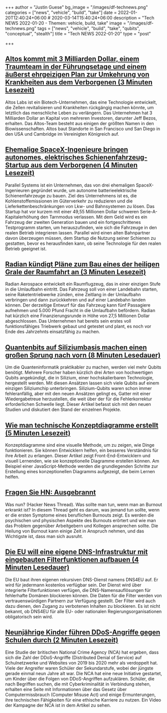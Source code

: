 +++
author = "Justin Guese"
bg_image = "/images/df-technews.png"
categories = ["news", "vehicle", "build", "take"]
date = 2022-01-20T12:40:24+06:00 # 2020-03-14T15:40:24+06:00
description = "Tech NEWS 2022-01-20 - Themen: vehicle, build, take"
image = "/images/df-technews.png"
tags = ["news", "vehicle", "build", "take", "qubits", "conceptual", "stealth"]
title = "Tech NEWS 2022-01-20"
type = "post"

+++

## [Altos kommt mit 3 Milliarden Dollar, einem Traumteam in der Führungsetage und einem äußerst ehrgeizigen Plan zur Umkehrung von Krankheiten aus dem Verborgenen (3 Minuten Lesezeit)](https://www.fiercebiotech.com/biotech/altos-bursts-out-stealth-3b-a-dream-team-c-suite-and-a-wildly-ambitious-plan-to-reverse)

 Altos Labs ist ein Biotech-Unternehmen, das eine Technologie entwickelt, die Zellen revitalisieren und Krankheiten rückgängig machen könnte, um letztlich das menschliche Leben zu verlängern. Das Unternehmen hat 3 Milliarden Dollar an Kapital von mehreren Investoren, darunter Jeff Bezos, erhalten. Das Altos-Team besteht aus einigen der größten Namen in den Biowissenschaften. Altos baut Standorte in San Francisco und San Diego in den USA und Cambridge im Vereinigten Königreich auf.

## [Ehemalige SpaceX-Ingenieure bringen autonomes, elektrisches Schienenfahrzeug-Startup aus dem Verborgenen (4 Minuten Lesezeit)](https://techcrunch.com/2022/01/19/former-spacex-engineers-bring-autonomous-electric-rail-vehicle-startup-out-of-stealth/)

 Parallel Systems ist ein Unternehmen, das von drei ehemaligen SpaceX-Ingenieuren gegründet wurde, um autonome batterieelektrische Schienenfahrzeuge zu bauen. Ziel des Unternehmens ist es, die Kohlenstoffemissionen im Güterverkehr zu reduzieren und die Lieferkettenbeschränkungen von Lkw- und Bahnsystemen zu lösen. Das Startup hat vor kurzem mit einer 49,55 Millionen Dollar schweren Serie-A-Kapitalerhöhung den Tarnmodus verlassen. Mit dem Geld wird es ein Fahrzeug der zweiten Generation bauen und ein fortgeschrittenes Testprogramm starten, um herauszufinden, wie sich die Fahrzeuge in den realen Betrieb integrieren lassen. Parallel wird einen alten Bahnpartner davon überzeugen müssen, dem Startup die Nutzung seiner Schienen zu gestatten, bevor es herausfinden kann, ob seine Technologie für den realen Betrieb geeignet ist.

## [Radian kündigt Pläne zum Bau eines der heiligen Grale der Raumfahrt an (3 Minuten Lesezeit)](https://arstechnica.com/science/2022/01/radian-announces-plans-to-build-one-of-the-holy-grails-of-spaceflight/)

 Radian Aerospace entwickelt ein Raumflugzeug, das in einer einzigen Stufe in die Umlaufbahn eintritt. Das Fahrzeug soll von einer Landebahn starten, seine Raketentriebwerke zünden, eine Zeitlang in der Umlaufbahn verbringen und dann zurückkehren und auf einer Landebahn landen können. Der derzeitige Entwurf für das Fahrzeug kann fünf Passagiere aufnehmen und 5.000 Pfund Fracht in die Umlaufbahn befördern. Radian hat kürzlich eine Finanzierungsrunde in Höhe von 27,5 Millionen Dollar abgeschlossen. Das Unternehmen hat bereits sein erstes voll funktionsfähiges Triebwerk gebaut und getestet und plant, es noch vor Ende des Jahrzehnts einsatzfähig zu machen.

## [Quantenbits auf Siliziumbasis machen einen großen Sprung nach vorn (8 Minuten Lesedauer)](https://arstechnica.com/science/2022/01/silicon-based-qubits-take-a-big-leap-forward/)

 Um die Quanteninformatik praktikabler zu machen, werden viel mehr Qubits benötigt. Mehrere Forscher haben kürzlich drei Arten von hochwertigen Qubits angekündigt, die in Silizium, einer hochskalierbaren Technologie, hergestellt werden. Mit diesen Ansätzen lassen sich viele Qubits auf einem einzigen Siliziumchip unterbringen. Silizium-Qubits waren schon immer fehleranfällig, aber mit den neuen Ansätzen gelingt es, Gatter mit einer Wiedergabetreue herzustellen, die weit über der für die Fehlerkorrektur erforderlichen Schwelle liegt. Dieser Artikel befasst sich mit den neuen Studien und diskutiert den Stand der einzelnen Projekte.

## [Wie man technische Konzeptdiagramme erstellt (5 Minuten Lesezeit)](https://krutiepatel.com/blog/how-to-create-technical-conceptual-diagrams)

 Konzeptdiagramme sind eine visuelle Methode, um zu zeigen, wie Dinge funktionieren. Sie können Entwicklern helfen, ein besseres Verständnis für ihre Arbeit zu erlangen. Dieser Artikel zeigt Front-End-Entwicklern und visuell Lernenden, wie sie konzeptionelle Diagramme erstellen können. Am Beispiel einer JavaScript-Methode werden die grundlegenden Schritte zur Erstellung eines konzeptionellen Diagramms aufgezeigt, die beim Lernen helfen.

## [Fragen Sie HN: Ausgebrannt](https://news.ycombinator.com/item?id=30000069/1/0100017e77323868-8466310c-4edc-4622-bf63-577c274ffb77-000000/oocJ4xIPkUJaliJgVsncKF-pxBTpqgJenj3HV4txX4I=233)

 Was nun? (Hacker News Thread). Was sollte man tun, wenn man an Burnout erkrankt ist? In diesem Thread geht es darum, was jemand tun sollte, wenn er die ersten Symptome eines beruflichen Burnouts zeigt. Es werden die psychischen und physischen Aspekte des Burnouts erörtert und wie man das Problem gegenüber Arbeitgebern und Kollegen ansprechen sollte. Die Heilung von Burnout kann einige Zeit in Anspruch nehmen, und das Wichtigste ist, dass man sich ausruht.

## [Die EU will eine eigene DNS-Infrastruktur mit eingebauten Filterfunktionen aufbauen (4 Minuten Lesedauer)](https://therecord.media/eu-wants-to-build-its-own-dns-infrastructure-with-built-in-filtering-capabilities/)

 Die EU baut ihren eigenen rekursiven DNS-Dienst namens DNS4EU auf. Er wird für jedermann kostenlos verfügbar sein. Der Dienst wird über integrierte Filterfunktionen verfügen, die DNS-Namensauflösungen für fehlerhafte Domänen blockieren können. Die Daten für die Filter werden von vertrauenswürdigen Partnern zur Verfügung gestellt. Der Filter wird auch dazu dienen, den Zugang zu verbotenen Inhalten zu blockieren. Es ist nicht bekannt, ob DNS4EU für alle EU- oder nationalen Regierungsorganisationen obligatorisch sein wird.

## [Neunjährige Kinder führen DDoS-Angriffe gegen Schulen durch (2 Minuten Lesezeit)](https://www.bitdefender.com/blog/hotforsecurity/nine-year-old-kids-are-launching-ddos-attacks-against-schools/)

 Eine Studie der britischen National Crime Agency (NCA) hat ergeben, dass sich die Zahl der DDoS-Angriffe (Distributed Denial of Service) auf Schulnetzwerke und Websites von 2019 bis 2020 mehr als verdoppelt hat. Viele der Angreifer waren Schüler der Sekundarstufe, wobei der jüngste gerade einmal neun Jahre alt war. Die NCA hat eine neue Initiative gestartet, um Kinder über die Folgen von DDoS-Angriffen aufzuklären. Schüler, die nach Begriffen suchen, die mit Cyberkriminalität in Verbindung stehen, erhalten eine Seite mit Informationen über das Gesetz über Computermissbrauch (Computer Misuse Act) und einige Ermunterungen, ihre technischen Fähigkeiten für eine ethische Karriere zu nutzen. Ein Video der Kampagne der NCA ist in dem Artikel zu sehen.

